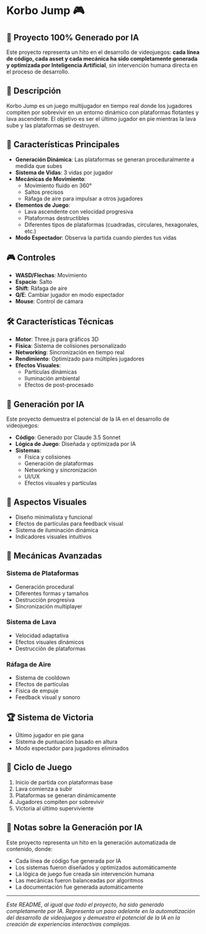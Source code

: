 # Korbo Jump 🎮

## 🤖 Proyecto 100% Generado por IA

Este proyecto representa un hito en el desarrollo de videojuegos: **cada línea de código, cada asset y cada mecánica ha sido completamente generada y optimizada por Inteligencia Artificial**, sin intervención humana directa en el proceso de desarrollo.

## 📝 Descripción

Korbo Jump es un juego multijugador en tiempo real donde los jugadores compiten por sobrevivir en un entorno dinámico con plataformas flotantes y lava ascendente. El objetivo es ser el último jugador en pie mientras la lava sube y las plataformas se destruyen.

## 🎯 Características Principales

- **Generación Dinámica**: Las plataformas se generan proceduralmente a medida que subes
- **Sistema de Vidas**: 3 vidas por jugador
- **Mecánicas de Movimiento**:
  - Movimiento fluido en 360°
  - Saltos precisos
  - Ráfaga de aire para impulsar a otros jugadores
- **Elementos de Juego**:
  - Lava ascendente con velocidad progresiva
  - Plataformas destructibles
  - Diferentes tipos de plataformas (cuadradas, circulares, hexagonales, etc.)
- **Modo Espectador**: Observa la partida cuando pierdes tus vidas

## 🎮 Controles

- **WASD/Flechas**: Movimiento
- **Espacio**: Salto
- **Shift**: Ráfaga de aire
- **Q/E**: Cambiar jugador en modo espectador
- **Mouse**: Control de cámara

## 🛠️ Características Técnicas

- **Motor**: Three.js para gráficos 3D
- **Física**: Sistema de colisiones personalizado
- **Networking**: Sincronización en tiempo real
- **Rendimiento**: Optimizado para múltiples jugadores
- **Efectos Visuales**:
  - Partículas dinámicas
  - Iluminación ambiental
  - Efectos de post-procesado

## 🤖 Generación por IA

Este proyecto demuestra el potencial de la IA en el desarrollo de videojuegos:

- **Código**: Generado por Claude 3.5 Sonnet
- **Lógica de Juego**: Diseñada y optimizada por IA
- **Sistemas**:
  - Física y colisiones
  - Generación de plataformas
  - Networking y sincronización
  - UI/UX
  - Efectos visuales y partículas

## 🎨 Aspectos Visuales

- Diseño minimalista y funcional
- Efectos de partículas para feedback visual
- Sistema de iluminación dinámica
- Indicadores visuales intuitivos

## 🔧 Mecánicas Avanzadas

### Sistema de Plataformas
- Generación procedural
- Diferentes formas y tamaños
- Destrucción progresiva
- Sincronización multiplayer

### Sistema de Lava
- Velocidad adaptativa
- Efectos visuales dinámicos
- Destrucción de plataformas

### Ráfaga de Aire
- Sistema de cooldown
- Efectos de partículas
- Física de empuje
- Feedback visual y sonoro

## 🏆 Sistema de Victoria

- Último jugador en pie gana
- Sistema de puntuación basado en altura
- Modo espectador para jugadores eliminados

## 🔄 Ciclo de Juego

1. Inicio de partida con plataformas base
2. Lava comienza a subir
3. Plataformas se generan dinámicamente
4. Jugadores compiten por sobrevivir
5. Victoria al último superviviente

## 🤖 Notas sobre la Generación por IA

Este proyecto representa un hito en la generación automatizada de contenido, donde:

- Cada línea de código fue generada por IA
- Los sistemas fueron diseñados y optimizados automáticamente
- La lógica de juego fue creada sin intervención humana
- Las mecánicas fueron balanceadas por algoritmos
- La documentación fue generada automáticamente

---

*Este README, al igual que todo el proyecto, ha sido generado completamente por IA. Representa un paso adelante en la automatización del desarrollo de videojuegos y demuestra el potencial de la IA en la creación de experiencias interactivas complejas.* 